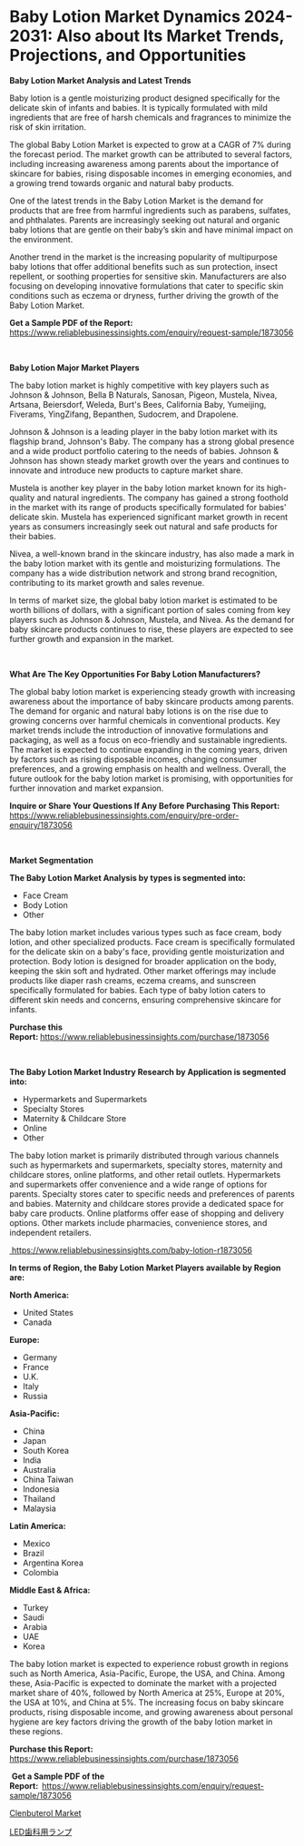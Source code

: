 <p><h1>Baby Lotion Market Dynamics 2024-2031: Also about Its Market Trends, Projections, and Opportunities</h1></p><p><strong>Baby Lotion Market Analysis and Latest Trends</strong></p>
<p><p>Baby lotion is a gentle moisturizing product designed specifically for the delicate skin of infants and babies. It is typically formulated with mild ingredients that are free of harsh chemicals and fragrances to minimize the risk of skin irritation.</p><p>The global Baby Lotion Market is expected to grow at a CAGR of 7% during the forecast period. The market growth can be attributed to several factors, including increasing awareness among parents about the importance of skincare for babies, rising disposable incomes in emerging economies, and a growing trend towards organic and natural baby products.</p><p>One of the latest trends in the Baby Lotion Market is the demand for products that are free from harmful ingredients such as parabens, sulfates, and phthalates. Parents are increasingly seeking out natural and organic baby lotions that are gentle on their baby’s skin and have minimal impact on the environment.</p><p>Another trend in the market is the increasing popularity of multipurpose baby lotions that offer additional benefits such as sun protection, insect repellent, or soothing properties for sensitive skin. Manufacturers are also focusing on developing innovative formulations that cater to specific skin conditions such as eczema or dryness, further driving the growth of the Baby Lotion Market.</p></p>
<p><strong>Get a Sample PDF of the Report:&nbsp;</strong> <a href="https://www.reliablebusinessinsights.com/enquiry/request-sample/1873056">https://www.reliablebusinessinsights.com/enquiry/request-sample/1873056</a></p>
<p>&nbsp;</p>
<p><strong>Baby Lotion Major Market Players</strong></p>
<p><p>The baby lotion market is highly competitive with key players such as Johnson & Johnson, Bella B Naturals, Sanosan, Pigeon, Mustela, Nivea, Artsana, Beiersdorf, Weleda, Burt's Bees, California Baby, Yumeijing, Fiverams, YingZifang, Bepanthen, Sudocrem, and Drapolene.</p><p>Johnson & Johnson is a leading player in the baby lotion market with its flagship brand, Johnson's Baby. The company has a strong global presence and a wide product portfolio catering to the needs of babies. Johnson & Johnson has shown steady market growth over the years and continues to innovate and introduce new products to capture market share.</p><p>Mustela is another key player in the baby lotion market known for its high-quality and natural ingredients. The company has gained a strong foothold in the market with its range of products specifically formulated for babies' delicate skin. Mustela has experienced significant market growth in recent years as consumers increasingly seek out natural and safe products for their babies.</p><p>Nivea, a well-known brand in the skincare industry, has also made a mark in the baby lotion market with its gentle and moisturizing formulations. The company has a wide distribution network and strong brand recognition, contributing to its market growth and sales revenue.</p><p>In terms of market size, the global baby lotion market is estimated to be worth billions of dollars, with a significant portion of sales coming from key players such as Johnson & Johnson, Mustela, and Nivea. As the demand for baby skincare products continues to rise, these players are expected to see further growth and expansion in the market.</p></p>
<p>&nbsp;</p>
<p><strong>What Are The Key Opportunities For Baby Lotion Manufacturers?</strong></p>
<p><p>The global baby lotion market is experiencing steady growth with increasing awareness about the importance of baby skincare products among parents. The demand for organic and natural baby lotions is on the rise due to growing concerns over harmful chemicals in conventional products. Key market trends include the introduction of innovative formulations and packaging, as well as a focus on eco-friendly and sustainable ingredients. The market is expected to continue expanding in the coming years, driven by factors such as rising disposable incomes, changing consumer preferences, and a growing emphasis on health and wellness. Overall, the future outlook for the baby lotion market is promising, with opportunities for further innovation and market expansion.</p></p>
<p><strong>Inquire or Share Your Questions If Any Before Purchasing This Report:</strong> <a href="https://www.reliablebusinessinsights.com/enquiry/pre-order-enquiry/1873056">https://www.reliablebusinessinsights.com/enquiry/pre-order-enquiry/1873056</a></p>
<p>&nbsp;</p>
<p><strong>Market Segmentation</strong></p>
<p><strong>The Baby Lotion Market Analysis by types is segmented into:</strong></p>
<p><ul><li>Face Cream</li><li>Body Lotion</li><li>Other</li></ul></p>
<p><p>The baby lotion market includes various types such as face cream, body lotion, and other specialized products. Face cream is specifically formulated for the delicate skin on a baby's face, providing gentle moisturization and protection. Body lotion is designed for broader application on the body, keeping the skin soft and hydrated. Other market offerings may include products like diaper rash creams, eczema creams, and sunscreen specifically formulated for babies. Each type of baby lotion caters to different skin needs and concerns, ensuring comprehensive skincare for infants.</p></p>
<p><strong>Purchase this Report:&nbsp;</strong><a href="https://www.reliablebusinessinsights.com/purchase/1873056">https://www.reliablebusinessinsights.com/purchase/1873056</a></p>
<p>&nbsp;</p>
<p><strong>The Baby Lotion Market Industry Research by Application is segmented into:</strong></p>
<p><ul><li>Hypermarkets and Supermarkets</li><li>Specialty Stores</li><li>Maternity & Childcare Store</li><li>Online</li><li>Other</li></ul></p>
<p><p>The baby lotion market is primarily distributed through various channels such as hypermarkets and supermarkets, specialty stores, maternity and childcare stores, online platforms, and other retail outlets. Hypermarkets and supermarkets offer convenience and a wide range of options for parents. Specialty stores cater to specific needs and preferences of parents and babies. Maternity and childcare stores provide a dedicated space for baby care products. Online platforms offer ease of shopping and delivery options. Other markets include pharmacies, convenience stores, and independent retailers.</p></p>
<p><a href="https://www.reliablebusinessinsights.com/baby-lotion-r1873056">&nbsp;https://www.reliablebusinessinsights.com/baby-lotion-r1873056</a></p>
<p><strong>In terms of Region, the Baby Lotion Market Players available by Region are:</strong></p>
<p>
    <p> <strong> North America: </strong>
        <ul>
            <li>United States</li>
            <li>Canada</li>
        </ul>
        </p> 
    <p> <strong> Europe: </strong>
        <ul>
            <li>Germany</li>
            <li>France</li>
            <li>U.K.</li>
            <li>Italy</li>
            <li>Russia</li>
        </ul>
        </p> 
    <p> <strong> Asia-Pacific: </strong>
        <ul>
            <li>China</li>
            <li>Japan</li>
            <li>South Korea</li>
            <li>India</li>
            <li>Australia</li>
            <li>China Taiwan</li>
            <li>Indonesia</li>
            <li>Thailand</li>
            <li>Malaysia</li>
        </ul>
        </p> 
    <p> <strong> Latin America: </strong>
        <ul>
            <li>Mexico</li>
            <li>Brazil</li>
            <li>Argentina Korea</li>
            <li>Colombia</li>
        </ul>
        </p> 
    <p> <strong> Middle East & Africa: </strong>
        <ul>
            <li>Turkey</li>
            <li>Saudi</li>
            <li>Arabia</li>
            <li>UAE</li>
            <li>Korea</li>
        </ul>
    </p>
    </p>
<p><p>The baby lotion market is expected to experience robust growth in regions such as North America, Asia-Pacific, Europe, the USA, and China. Among these, Asia-Pacific is expected to dominate the market with a projected market share of 40%, followed by North America at 25%, Europe at 20%, the USA at 10%, and China at 5%. The increasing focus on baby skincare products, rising disposable income, and growing awareness about personal hygiene are key factors driving the growth of the baby lotion market in these regions.</p></p>
<p><strong>Purchase this Report: </strong><a href="https://www.reliablebusinessinsights.com/purchase/1873056">https://www.reliablebusinessinsights.com/purchase/1873056</a></p>
<p>&nbsp;<strong>Get a Sample PDF of the Report:&nbsp;&nbsp;</strong><a href="https://www.reliablebusinessinsights.com/enquiry/request-sample/1873056">https://www.reliablebusinessinsights.com/enquiry/request-sample/1873056</a></p>
<p><strong></strong></p>
<p><p><a href="https://issuu.com/reportprime-2/docs/clenbuterol-market-size-2030.pptx">Clenbuterol Market</a></p><p><a href="https://github.com/avbqbctihcbe2/Market-Research-Report-List-3/blob/main/62208916077.md">LED歯科用ランプ</a></p></p>